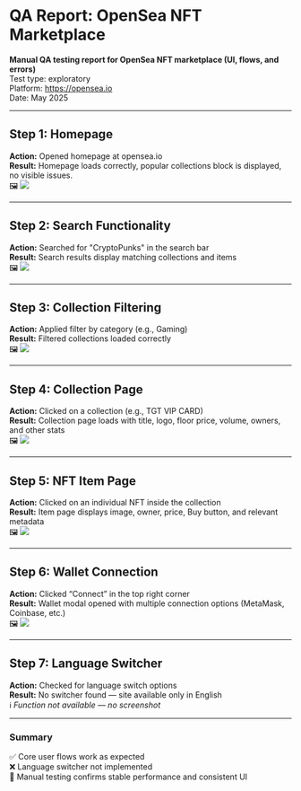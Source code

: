# QA Report: OpenSea NFT Marketplace

**Manual QA testing report for OpenSea NFT marketplace (UI, flows, and errors)**  
Test type: exploratory  
Platform: https://opensea.io  
Date: May 2025

---

## Step 1: Homepage

**Action:** Opened homepage at opensea.io  
**Result:** Homepage loads correctly, popular collections block is displayed, no visible issues.  
🖼 ![](./screenshots/homepage.png)

---

## Step 2: Search Functionality

**Action:** Searched for "CryptoPunks" in the search bar  
**Result:** Search results display matching collections and items  
🖼 ![](./screenshots/search-bar.png)

---

## Step 3: Collection Filtering

**Action:** Applied filter by category (e.g., Gaming)  
**Result:** Filtered collections loaded correctly  
🖼 ![](./screenshots/filters.png)

---

## Step 4: Collection Page

**Action:** Clicked on a collection (e.g., TGT VIP CARD)  
**Result:** Collection page loads with title, logo, floor price, volume, owners, and other stats  
🖼 ![](./screenshots/collection-page.png)

---

## Step 5: NFT Item Page

**Action:** Clicked on an individual NFT inside the collection  
**Result:** Item page displays image, owner, price, Buy button, and relevant metadata  
🖼 ![](./screenshots/item-details.png)

---

## Step 6: Wallet Connection

**Action:** Clicked “Connect” in the top right corner  
**Result:** Wallet modal opened with multiple connection options (MetaMask, Coinbase, etc.)  
🖼 ![](./screenshots/wallet-connect.png)

---

## Step 7: Language Switcher

**Action:** Checked for language switch options  
**Result:** No switcher found — site available only in English  
ℹ️ _Function not available — no screenshot_

---

### Summary

✅ Core user flows work as expected  
❌ Language switcher not implemented  
🧪 Manual testing confirms stable performance and consistent UI
